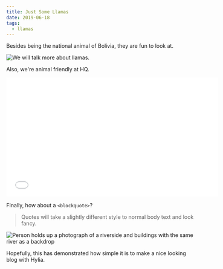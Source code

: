 ```yaml
---
title: Just Some Llamas
date: 2019-06-18
tags:
  - llamas
---
```

Besides being the national animal of Bolivia, they are fun to look at.

![We will talk more about llamas.](/images/llama.jpg "Photo taken from Wikipedia.")

Also, we're animal friendly at HQ.

<iframe width="560" height="315" src="<https://www.youtube.com/watch?v=0MWOyxL4Wjk&t=20s>" frameborder="0" allow="accelerometer; autoplay; encrypted-media; gyroscope; picture-in-picture" allowfullscreen></iframe>

Finally, how about a `<blockquote>`?

> Quotes will take a slightly different style to normal body text and look fancy.

![Person holds up a photograph of a riverside and buildings with the same river as a backdrop](/images/demo-image-2.jpg "Remember, if you want a figure and caption, add a 'title' attribute to image in the body field — Photo by Kharytonova Antonina on Unsplash.")

Hopefully, this has demonstrated how simple it is to make a nice looking blog with Hylia.